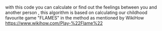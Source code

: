 with this code you can calculate or find out the feelings between you and another person , this algorithm is based on calculating our childhood favourite game "FLAMES" in the method as mentioned by WikiHow 
https://www.wikihow.com/Play-%22Flame%22
